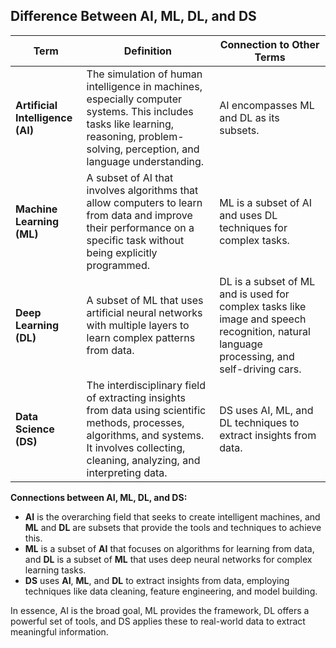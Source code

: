 
## Difference Between AI, ML, DL, and DS

|Term|Definition|Connection to Other Terms|
|---|---|---|
|**Artificial Intelligence (AI)**|The simulation of human intelligence in machines, especially computer systems. This includes tasks like learning, reasoning, problem-solving, perception, and language understanding.|AI encompasses ML and DL as its subsets.|
|**Machine Learning (ML)**|A subset of AI that involves algorithms that allow computers to learn from data and improve their performance on a specific task without being explicitly programmed.|ML is a subset of AI and uses DL techniques for complex tasks.|
|**Deep Learning (DL)**|A subset of ML that uses artificial neural networks with multiple layers to learn complex patterns from data.|DL is a subset of ML and is used for complex tasks like image and speech recognition, natural language processing, and self-driving cars.|
|**Data Science (DS)**|The interdisciplinary field of extracting insights from data using scientific methods, processes, algorithms, and systems. It involves collecting, cleaning, analyzing, and interpreting data.|DS uses AI, ML, and DL techniques to extract insights from data.|

**Connections between AI, ML, DL, and DS:**

- **AI** is the overarching field that seeks to create intelligent machines, and **ML** and **DL** are subsets that provide the tools and techniques to achieve this.
- **ML** is a subset of **AI** that focuses on algorithms for learning from data, and **DL** is a subset of **ML** that uses deep neural networks for complex learning tasks.
- **DS** uses **AI**, **ML**, and **DL** to extract insights from data, employing techniques like data cleaning, feature engineering, and model building.

In essence, AI is the broad goal, ML provides the framework, DL offers a powerful set of tools, and DS applies these to real-world data to extract meaningful information.